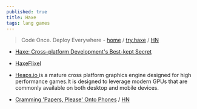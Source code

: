 ```yaml
---
published: true
title: Haxe
tags: lang games
---
```

> Code Once. Deploy Everywhere - [home](https://haxe.org/) / [try.haxe](https://try.haxe.org/) / [HN](https://news.ycombinator.com/item?id=26082347)

- [Haxe: Cross-platform Development's Best-kept Secret](https://www.toptal.com/cross-platform/haxe-language-cross-platform) 

- [HaxeFlixel](https://haxeflixel.com/showcase/)
- [Heaps.io ](https://heaps.io/) is a mature cross platform graphics engine designed for high performance games.It is designed to leverage modern GPUs that are commonly available on both desktop and mobile devices.

- [Cramming 'Papers, Please' Onto Phones](https://dukope.com/devlogs/papers-please/mobile/) / [HN](https://news.ycombinator.com/item?id=32371423)
